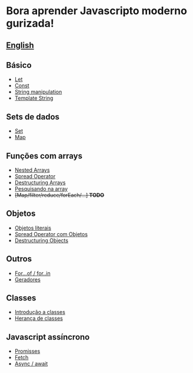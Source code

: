 # Bora aprender Javascripto moderno gurizada!

## [English](./README.md)

## Básico

- [Let](./src/Let.md)
- [Const](./src/Const.md)
- [String manipulation](./src/StrManipulation.md)
- [Template String](./src/TemplateString.md)

## Sets de dados

- [Set](./src/Set.md)
- [Map](./src/Map.md)

## Funções com arrays

- [Nested Arrays](./src/NestedArrays.md)
- [Spread Operator](./src/SpreadOperator.md)
- [Destructuring Arrays](./src/ArrayDestructuring.md)
- [Pesquisando na array](./src/IncludeInArray.md)
- ~~[Map/filter/reduce/forEach/...] **TODO**~~
## Objetos

- [Objetos literais](./src/ObjectLiterals.md)
- [Spread Operator com Objetos](./src/SpreadOperatorObjects.md)
- [Destructuring Objects](./src/ObjectsDestructuring.md)

## Outros

- [For...of / for..in](./src/ForOfForIn.md)
- [Geradores](./src/Generators.md)

## Classes
- [Introdução a classes]()
- [Herança de classes]()

## Javascript assíncrono

- [Promisses]()
- [Fetch]()
- [Async / await]()
